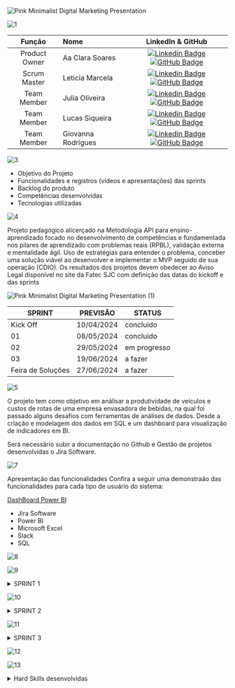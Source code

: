 ![Pink Minimalist Digital Marketing Presentation](https://github.com/lemarcela13/6-Apiequipelyder/assets/144287790/7aeb3680-9abb-4e54-a325-4a16d661531d)

![1](https://github.com/lemarcela13/6-Apiequipelyder/assets/144287790/0a5d3879-f59d-4653-8e49-4e91f8bd045d)

|    Função     | Nome                                  |                                                                                                                                                      LinkedIn & GitHub                                                                                                                                                      |
| :-----------: | :------------------------------------ | :-------------------------------------------------------------------------------------------------------------------------------------------------------------------------------------------------------------------------------------------------------------------------------------------------------------------------: |
| Product Owner |   Aa Clara Soares         |     [![Linkedin Badge](https://img.shields.io/badge/Linkedin-blue?style=flat-square&logo=Linkedin&logoColor=white)](https://www.linkedin.com/in/ana-clara-soares-b9a094211?utm_source=share&utm_campaign=share_via&utm_content=profile&utm_medium=ios_app) [![GitHub Badge](https://img.shields.io/badge/GitHub-111217?style=flat-square&logo=github&logoColor=white)](https://github.com/SoaresAna015)              |
| Scrum Master  | Leticia Marcela |      [![Linkedin Badge](https://img.shields.io/badge/Linkedin-blue?style=flat-square&logo=Linkedin&logoColor=white)](https://www.linkedin.com/in/leticia-marcela-11a74616b?utm_source=share&utm_campaign=share_via&utm_content=profile&utm_medium=android_app) [![GitHub Badge](https://img.shields.io/badge/GitHub-111217?style=flat-square&logo=github&logoColor=white)](https://github.com/Lemarcela13)     |
| Team Member   | Julia Oliveira            |         [![Linkedin Badge](https://img.shields.io/badge/Linkedin-blue?style=flat-square&logo=Linkedin&logoColor=white)](https://www.linkedin.com/in/julia-oliveira-a07a74162?utm_source=share&utm_campaign=share_via&utm_content=profile&utm_medium=android_app) [![GitHub Badge](https://img.shields.io/badge/GitHub-111217?style=flat-square&logo=github&logoColor=white)](https://github.com/Jioliveira)        |
|  Team Member  | Lucas Siqueira                 |   [![Linkedin Badge](https://img.shields.io/badge/Linkedin-blue?style=flat-square&logo=Linkedin&logoColor=white)](https://www.linkedin.com/in/lucas-gomes-9b096616a?utm_source=share&utm_campaign=share_via&utm_content=profile&utm_medium=android_app) [![GitHub Badge](https://img.shields.io/badge/GitHub-111217?style=flat-square&logo=github&logoColor=white)](https://github.com/Siqueiral)   |
|  Team Member  | Giovanna Rodrigues     |           [![Linkedin Badge](https://img.shields.io/badge/Linkedin-blue?style=flat-square&logo=Linkedin&logoColor=white)](https://www.linkedin.com/in/giovanna-rodrigues-5143b4202?utm_source=share&utm_campaign=share_via&utm_content=profile&utm_medium=ios_app) [![GitHub Badge](https://img.shields.io/badge/GitHub-111217?style=flat-square&logo=github&logoColor=white)](https://github.com/Giovanna-gpi)          |

![3](https://github.com/lemarcela13/6-Apiequipelyder/assets/144287790/440bdef3-3a78-4c9d-ad91-25864a5bec6a)


* Objetivo do Projeto
* Funcionalidades e registros (vídeos e apresentações) das sprints
* Backlog do produto
* Competências desenvolvidas
* Tecnologias utilizadas

  
![4](https://github.com/lemarcela13/6-Apiequipelyder/assets/144287790/48318cd8-3417-4f29-bba8-74a76f4c7afd)

Projeto pedagógico alicerçado na Metodologia API para ensino-aprendizado focado no desenvolvimento de competências e fundamentada nos pilares de aprendizado com problemas reais (RPBL), validação externa e mentalidade ágil. 
Uso de estratégias para entender o problema, conceber uma solução viável ao desenvolver e implementar o MVP seguido de sua operação (CDIO). 
Os resultados dos projetos devem obedecer ao Aviso Legal disponível no site da Fatec SJC com definição das datas do kickoff e das sprints

![Pink Minimalist Digital Marketing Presentation (1)](https://github.com/lemarcela13/6-Apiequipelyder/assets/144287790/596d7505-644f-48b8-9fa3-0fbe55dc90f2)


SPRINT | PREVISÃO | STATUS|
|------|--------|------|
|Kick Off | 10/04/2024 | concluido|
|01 | 08/05/2024 | concluido|
|02|  29/05/2024| em progresso |
|03| 19/06/2024 | a fazer|
|Feira de Soluções|27/06/2024 |a fazer |


![5](https://github.com/lemarcela13/6-Apiequipelyder/assets/144287790/2d3b1931-ec68-41fe-b939-f3121e0b2b08)


O projeto tem como objetivo em análisar a produtividade de veículos e custos de rotas de uma empresa envasadora de bebidas, na qual foi passado alguns desafios com ferramentas de análises de dados. 
Desde a criação e modelagem dos dados em SQL e um dashboard para visualização de indicadores em BI. 

Será necessário subir a documentação no Github e Gestão de projetos desenvolvidas o Jira Software. 

![7](https://github.com/lemarcela13/6-Apiequipelyder/assets/144287790/8bd95a12-054b-422e-96f8-3e2188e7b1a7)


Apresentação das funcionalidades
Confira a seguir uma demonstraão das funcionalidades para cada tipo de usuário do sistema:

[DashBoard Power BI](https://app.powerbi.com/groups/me/reports/84d89072-49c6-43f0-b517-0aeecdbc367e/ReportSectionf355b218ebc7083ee499?experience=power-bi)



* Jira Software
* Power BI
* Microsoft Excel
* Slack
* SQL

![8](https://github.com/lemarcela13/6-Apiequipelyder/assets/144287790/796f3e88-91a4-4485-a0ea-fb0a8c6dd43b)



![9](https://github.com/lemarcela13/6-Apiequipelyder/assets/144287790/7c564507-90d7-44c7-815e-56b89ef5f68a)

<details>
<summary>SPRINT 1</summary>

      
- [x] Alinhamento e discussão de projeto;
- [x] Criação repositório GITHUB;
- [x] Formalização da gestão do projeto no Jira Software;
- [X] Elaboração BackLog do projeto;
- [X] Validação BackLog com cliente;
- [x] Tratativa na base de dados;
- [x] Criação do banco de dados em SQL;
- [x] Esboço do layout do Power BI;
- [ ] Apresentação  SPRINT 1.
      
 </details>     
 
![10](https://github.com/lemarcela13/6-Apiequipelyder/assets/144287790/6a570e79-02d8-41b8-a226-d9a056f24b8c)


 <details>
<summary>SPRINT 2</summary>

- [x] Alinhamento e feedback;
- [x] Dashbord de produtividade mensal de veiculos;
- [x] Dashbord evolução de custo por unidade transportada de cada rota;
- [x] Gerenciamento projeto Jira;
- [x] Atualização repositorio GITHUB.
- [x]  Apresentação  SPRINT 2

</details>  

![11](https://github.com/lemarcela13/6-Apiequipelyder/assets/144287790/dfb3b873-2f27-4d52-81ba-fa5cc5c7b45e)

<details>
<summary>SPRINT 3</summary>
      
- [ ] Alinhamento e feedback;
- [ ] Dashbord de evolução de custo por km;
- [ ] Gerenciamento projeto Jira;
- [ ] Atualização repositorio GITHUB;
- [ ] Apresentação  SPRINT 3;

 </details>



 
  
![12](https://github.com/lemarcela13/6-Apiequipelyder/assets/144287790/f685df0e-29c7-4e3e-888b-f594c9119fee)



![13](https://github.com/lemarcela13/6-Apiequipelyder/assets/144287790/353d859c-b400-47fb-9f7a-d67e7ebe7419)


<details>
<summary>Hard Skills desenvolvidas</summary>
  
| Tecnologia/Metodologia | Classificação |
| ---------------------- | ------------- |
| GitHub | ★ ★ ★ ★ ★  |
| Jira Software| ★ ★ ☆ ☆ ☆ |
| My SQL | ★ ★ ★ ★ ★  |
| Power BI| ★ ★ ★ ★ ★ |
| Slack | ★ ★ ★ ★ ☆ |
| Office | ★ ★ ★ ★ ★ |

 
<details>
<summary>Hard Skills desenvolvidas</summary>
  
| Tecnologia/Metodologia | Classificação |
| ---------------------- | ------------- |
| GitHub | ★ ★ ★ ★ ★  |
| Jira Software| ★ ★ ☆ ☆ ☆ |
| My SQL | ★ ★ ★ ★ ★  |
| Power BI| ★ ★ ★ ★ ★ |
| Slack | ★ ★ ★ ★ ☆ |
| Office | ★ ★ ★ ★ ★ |

<details>
<summary>Hard Skills desenvolvidas</summary>
  
| Tecnologia/Metodologia | Classificação |
| ---------------------- | ------------- |
| GitHub | ★ ★ ★ ★ ★  |
| Jira Software| ★ ★ ☆ ☆ ☆ |
| My SQL | ★ ★ ★ ★ ★  |
| Power BI| ★ ★ ★ ★ ★ |
| Slack | ★ ★ ★ ★ ☆ |
| Office | ★ ★ ★ ★ ★ |

![14](https://github.com/lemarcela13/6-Apiequipelyder/assets/144287790/3d49d893-15d6-4bf1-9c23-5f0f7caa31a2)


<details>
<summary>Soft Skills desenvolvidas</summary>

| Habilidades | Classificação |
| ---------------------- | ------------- |
| Colaboração | ★ ★ ★ ★ ★ |
| Proatividade| ★ ★ ★ ★ ☆ |
| Pensamento Crítico | ★ ★ ★ ★ ☆|
| Gerenciamento de Tempo | ★ ★ ★ ☆ ☆ |
| Adaptabilidade | ★ ★ ★ ☆ ☆ |
| Resiliência | ★ ★ ★ ★ ☆ |



<details>
<summary>Soft Skills desenvolvidas</summary>

| Habilidades | Classificação |
| ---------------------- | ------------- |
| Colaboração | ★ ★ ★ ★ ★ |
| Proatividade| ★ ★ ★ ★ ☆ |
| Pensamento Crítico | ★ ★ ★ ★ ☆|
| Gerenciamento de Tempo | ★ ★ ★ ☆ ☆ |
| Adaptabilidade | ★ ★ ★ ☆ ☆ |
| Resiliência | ★ ★ ★ ★ ☆ |

<details>
<summary>Soft Skills desenvolvidas</summary>

| Habilidades | Classificação |
| ---------------------- | ------------- |
| Colaboração | ★ ★ ★ ★ ★ |
| Proatividade| ★ ★ ★ ★ ☆ |
| Pensamento Crítico | ★ ★ ★ ★ ☆|
| Gerenciamento de Tempo | ★ ★ ★ ☆ ☆ |
| Adaptabilidade | ★ ★ ★ ☆ ☆ |
| Resiliência | ★ ★ ★ ★ ☆ |

![Pink Minimalist Digital Marketing Presentation (2)](https://github.com/lemarcela13/6-Apiequipelyder/assets/144287790/f065a5fd-9905-4382-a6f2-cc905c3365ab)
